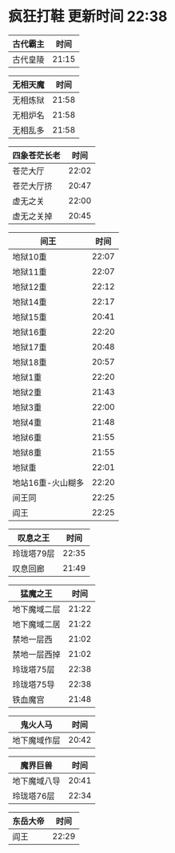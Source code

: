 # 疯狂打鞋 更新时间 22:38

| 古代霸主   | 时间    |
|--------|-------|
| 古代皇陵 | 21:15 |

| 无相天魔   | 时间    |
|--------|-------|
| 无相炼狱 | 21:58 |
| 无相炉名 | 21:58 |
| 无相乱多 | 21:58 |

| 四象苍茫长老   | 时间    |
|--------|-------|
| 苍茫大厅 | 22:02 |
| 苍茫大厅挤 | 20:47 |
| 虚无之关 | 22:00 |
| 虚无之关掉 | 20:45 |

| 间王   | 时间    |
|--------|-------|
| 地狱10重 | 22:07 |
| 地狱11重 | 22:07 |
| 地狱12重 | 22:12 |
| 地狱14重 | 22:17 |
| 地狱15重 | 20:41 |
| 地狱16重 | 22:20 |
| 地狱17重 | 20:48 |
| 地狱18重 | 20:57 |
| 地狱1重 | 22:20 |
| 地狱2重 | 21:43 |
| 地狱3重 | 22:00 |
| 地狱4重 | 21:48 |
| 地狱6重 | 21:55 |
| 地狱8重 | 21:55 |
| 地狱重 | 22:01 |
| 地站16重-火山糊多 | 22:20 |
| 间王同 | 22:25 |
| 阎王 | 22:25 |

| 叹息之王   | 时间    |
|--------|-------|
| 玲珑塔79层 | 22:35 |
| 叹息回廊 | 21:49 |

| 猛魔之王   | 时间    |
|--------|-------|
| 地下魔域二层 | 21:22 |
| 地下魔域二居 | 21:22 |
| 禁地一层西 | 21:02 |
| 禁地一层西掉 | 21:02 |
| 玲珑塔75层 | 22:38 |
| 玲珑塔75导 | 22:38 |
| 铁血魔宫 | 21:48 |

| 鬼火人马   | 时间    |
|--------|-------|
| 地下魔域作层 | 20:42 |

| 魔界巨兽   | 时间    |
|--------|-------|
| 地下魔域八导 | 20:41 |
| 玲珑塔76层 | 22:34 |

| 东岳大帝   | 时间    |
|--------|-------|
| 阎王 | 22:29 |